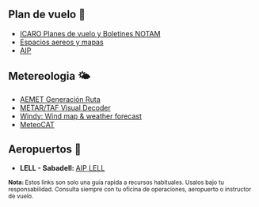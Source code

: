 ## Plan de vuelo 🛫
* <a href="https://notampib.enaire.es/icaro" target="_blank">ICARO Planes de vuelo y Boletines NOTAM</a>
* <a href="https://insignia.enaire.es" target="_blank">Espacios aereos y mapas</a>
* <a href="https://aip.enaire.es/AIP/" target="_blank">AIP</a>

## Metereologia 🌤
* <a href="https://ama.aemet.es" target="_blank">AEMET Generación Ruta</a>
* <a href="https://metar-taf.com/" target="_blank">METAR/TAF Visual Decoder</a>
* <a href="https://www.windy.com/" target="_blank">Windy: Wind map & weather forecast</a>
* <a href="https://www.meteo.cat/" target="_blank">MeteoCAT</a>

## Aeropuertos 🛬
* <strong>LELL - Sabadell: </strong><a href="https://aip.enaire.es/AIP/#LELL" target="_blank">AIP LELL</a>

<small><strong>Nota: </strong>Estos links son solo una guia rapida a recursos habituales. Usalos bajo tu responsabilidad. Consulta siempre con tu oficina de operaciones, aeropuerto o instructor de vuelo.</small>
